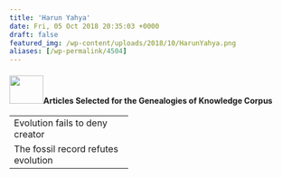 ```yaml
---
title: 'Harun Yahya'
date: Fri, 05 Oct 2018 20:35:03 +0000
draft: false
featured_img: /wp-content/uploads/2018/10/HarunYahya.png
aliases: [/wp-permalink/4504]
---
```


<div class="entry-post"><h4><img class="size-full wp-image-4505 aligncenter" src="/wp-content/uploads/2018/10/HarunYahya.png" alt="" width="60" height="50" />Articles Selected for the Genealogies of Knowledge Corpus</h4>
<table width="194">
<tbody>
<tr>
<td width="194">Evolution fails to deny creator</td>
</tr>
<tr>
<td width="194">The fossil record refutes evolution</td>
</tr>
</tbody>
</table></div>